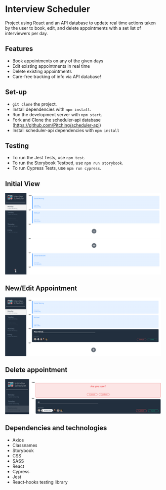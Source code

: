 # Interview Scheduler

Project using React and an API database to update real time actions taken by the user to book, edit, and delete appointments with a set list of interviewers per day.

## Features

- Book appointments on any of the given days
- Edit existing appointments in real time
- Delete existing appointments
- Care-free tracking of info via API database!

## Set-up

- ```git clone``` the project.
- Install dependencies with ```npm install```.
- Run the development server with ```npm start```.
- Fork and Clone the scheduler-api database (https://github.com/Pitching/scheduler-api)
- Install scheduler-api dependencies with ```npm install```

## Testing

- To run the Jest Tests, use ```npm test```.
- To run the Storybook Testbed, use ```npm run storybook```.
- To run Cypress Tests, use ```npm run cypress```.

## Initial View
!["Initial view of the interviewer scheduler app"](https://github.com/Pitching/scheduler/blob/master/images/initial-view.png?raw=true)

## New/Edit Appointment
!["Edit/New appointment view"](https://github.com/Pitching/scheduler/blob/master/images/New-Edit_Interview.png?raw=true)

## Delete appointment
!["Delete/Edit appointment view"](https://github.com/Pitching/scheduler/blob/master/images/delete-edit_view.png?raw=true)

## Dependencies and technologies

- Axios
- Classnames
- Storybook
- CSS
- SASS
- React
- Cypress
- Jest
- React-hooks testing library
